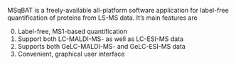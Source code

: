 MSqBAT is a freely-available all-platform software application for label-free quantification of proteins from LS-MS data.
It’s main features are

0. Label-free, MS1-based quantification
0. Support both LC-MALDI-MS- as well as LC-ESI-MS data
0. Supports both GeLC-MALDI-MS- and GeLC-ESI-MS data
0. Convenient, graphical user interface
